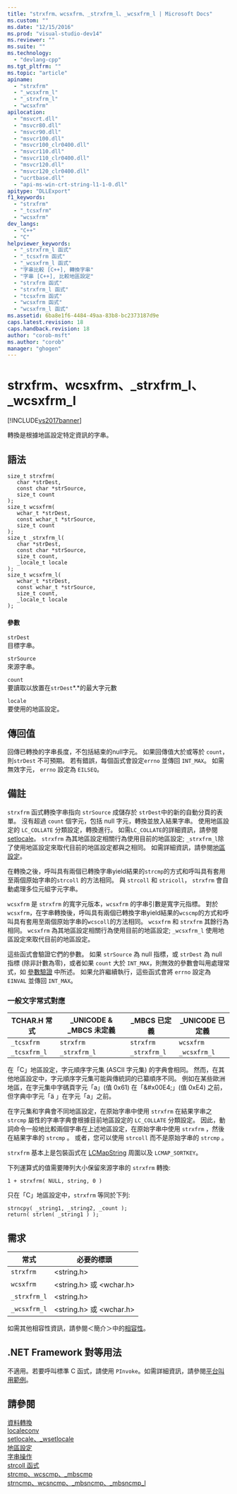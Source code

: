 ```yaml
---
title: "strxfrm、wcsxfrm、_strxfrm_l、_wcsxfrm_l | Microsoft Docs"
ms.custom: ""
ms.date: "12/15/2016"
ms.prod: "visual-studio-dev14"
ms.reviewer: ""
ms.suite: ""
ms.technology: 
  - "devlang-cpp"
ms.tgt_pltfrm: ""
ms.topic: "article"
apiname: 
  - "strxfrm"
  - "_wcsxfrm_l"
  - "_strxfrm_l"
  - "wcsxfrm"
apilocation: 
  - "msvcrt.dll"
  - "msvcr80.dll"
  - "msvcr90.dll"
  - "msvcr100.dll"
  - "msvcr100_clr0400.dll"
  - "msvcr110.dll"
  - "msvcr110_clr0400.dll"
  - "msvcr120.dll"
  - "msvcr120_clr0400.dll"
  - "ucrtbase.dll"
  - "api-ms-win-crt-string-l1-1-0.dll"
apitype: "DLLExport"
f1_keywords: 
  - "strxfrm"
  - "_tcsxfrm"
  - "wcsxfrm"
dev_langs: 
  - "C++"
  - "C"
helpviewer_keywords: 
  - "_strxfrm_l 函式"
  - "_tcsxfrm 函式"
  - "_wcsxfrm_l 函式"
  - "字串比較 [C++], 轉換字串"
  - "字串 [C++], 比較地區設定"
  - "strxfrm 函式"
  - "strxfrm_l 函式"
  - "tcsxfrm 函式"
  - "wcsxfrm 函式"
  - "wcsxfrm_l 函式"
ms.assetid: 6ba8e1f6-4484-49aa-83b8-bc2373187d9e
caps.latest.revision: 18
caps.handback.revision: 18
author: "corob-msft"
ms.author: "corob"
manager: "ghogen"
---
```

# strxfrm、wcsxfrm、_strxfrm_l、_wcsxfrm_l
[!INCLUDE[vs2017banner](../../assembler/inline/includes/vs2017banner.md)]

轉換是根據地區設定特定資訊的字串。  
  
## 語法  
  
```  
size_t strxfrm(  
   char *strDest,  
   const char *strSource,  
   size_t count   
);  
size_t wcsxfrm(  
   wchar_t *strDest,  
   const wchar_t *strSource,  
   size_t count   
);  
size_t _strxfrm_l(  
   char *strDest,  
   const char *strSource,  
   size_t count,  
   _locale_t locale  
);  
size_t wcsxfrm_l(  
   wchar_t *strDest,  
   const wchar_t *strSource,  
   size_t count,  
   _locale_t locale  
);  
```  
  
#### 參數  
 `strDest`  
 目標字串。  
  
 `strSource`  
 來源字串。  
  
 `count`  
 要讀取以放置在`strDest`*.*的最大字元數  
  
 `locale`  
 要使用的地區設定。  
  
## 傳回值  
 回傳已轉換的字串長度，不包括結束的null字元。  如果回傳值大於或等於 `count`，則`strDest` 不可預期。  若有錯誤，每個函式會設定`errno` 並傳回 `INT_MAX`。  如需無效字元， `errno` 設定為 `EILSEQ`。  
  
## 備註  
 `strxfrm` 函式轉換字串指向 `strSource` 成儲存於 `strDest`中的新的自動分頁的表單。  沒有超過 `count` 個字元，包括 null 字元，轉換並放入結果字串。  使用地區設定的 `LC_COLLATE` 分類設定，轉換進行。  如需`LC_COLLATE`的詳細資訊，請參閱 [setlocale](../../c-runtime-library/reference/setlocale-wsetlocale.md)。  `strxfrm` 為其地區設定相關行為使用目前的地區設定; `_strxfrm_l`除了使用地區設定來取代目前的地區設定都與之相同。  如需詳細資訊，請參閱[地區設定](../../c-runtime-library/locale.md)。  
  
 在轉換之後，呼叫具有兩個已轉換字串yield結果的`strcmp`的方式和呼叫具有套用至兩個原始字串的`strcoll` 的方法相同。  與 `strcoll` 和 `stricoll`， `strxfrm` 會自動處理多位元組字元字串。  
  
 `wcsxfrm` 是 `strxfrm` 的寬字元版本，`wcsxfrm` 的字串引數是寬字元指標。  對於`wcsxfrm`，在字串轉換後，呼叫具有兩個已轉換字串yield結果的`wcscmp`的方式和呼叫具有套用至兩個原始字串的`wcscoll`的方法相同。  `wcsxfrm` 和 `strxfrm` 其餘行為相同。  `wcsxfrm` 為其地區設定相關行為使用目前的地區設定; `_wcsxfrm_l` 使用地區設定來取代目前的地區設定。  
  
 這些函式會驗證它們的參數。  如果 `strSource` 為 null 指標，或 `strDest` 為 null 指標 \(除非計數為零\)，或者如果 `count` 大於 `INT_MAX`，則無效的參數會叫用處理常式，如 [參數驗證](../../c-runtime-library/parameter-validation.md) 中所述。  如果允許繼續執行，這些函式會將 `errno` 設定為 `EINVAL` 並傳回 `INT_MAX`。  
  
### 一般文字常式對應  
  
|TCHAR.H 常式|\_UNICODE & \_MBCS 未定義|\_MBCS 已定義|\_UNICODE 已定義|  
|----------------|----------------------------|----------------|-------------------|  
|`_tcsxfrm`|`strxfrm`|`strxfrm`|`wcsxfrm`|  
|`_tcsxfrm_l`|`_strxfrm_l`|`_strxfrm_l`|`_wcsxfrm_l`|  
  
 在「C」地區設定，字元順序字元集 \(ASCII 字元集\) 的字典會相同。  然而，在其他地區設定中，字元順序字元集可能與傳統詞的已纂順序不同。  例如在某些歐洲地區，在字元集中字碼頁字元「a」\(值 0x61\) 在「&\#x00E4;」\(值 0xE4\) 之前，但字典中字元「ä 」在字元「a」之前。  
  
 在字元集和字典會不同地區設定，在原始字串中使用 `strxfrm` 在結果字串之 `strcmp` 屬性的字串字典會根據目前地區設定的 `LC_COLLATE` 分類設定。  因此，動詞命令一般地比較兩個字串在上述地區設定，在原始字串中使用 `strxfrm` ，然後在結果字串的 `strcmp` 。  或者，您可以使用 `strcoll` 而不是原始字串的 `strcmp` 。  
  
 `strxfrm` 基本上是包裝函式在 [LCMapString](http://msdn.microsoft.com/library/windows/desktop/dd318700) 周圍以及 `LCMAP_SORTKEY`。  
  
 下列運算式的值需要陣列大小保留來源字串的 `strxfrm` 轉換:  
  
```  
1 + strxfrm( NULL, string, 0 )  
```  
  
 只在「C」地區設定中，`strxfrm` 等同於下列:  
  
```  
strncpy( _string1, _string2, _count );  
return( strlen( _string1 ) );  
```  
  
## 需求  
  
|常式|必要的標頭|  
|--------|-----------|  
|`strxfrm`|\<string.h\>|  
|`wcsxfrm`|\<string.h\> 或 \<wchar.h\>|  
|`_strxfrm_l`|\<string.h\>|  
|`_wcsxfrm_l`|\<string.h\> 或 \<wchar.h\>|  
  
 如需其他相容性資訊，請參閱＜簡介＞中的[相容性](../../c-runtime-library/compatibility.md)。  
  
## .NET Framework 對等用法  
 不適用。若要呼叫標準 C 函式，請使用 `PInvoke`。如需詳細資訊，請參閱[平台叫用範例](../Topic/Platform%20Invoke%20Examples.md)。  
  
## 請參閱  
 [資料轉換](../../c-runtime-library/data-conversion.md)   
 [localeconv](../../c-runtime-library/reference/localeconv.md)   
 [setlocale、\_wsetlocale](../../c-runtime-library/reference/setlocale-wsetlocale.md)   
 [地區設定](../../c-runtime-library/locale.md)   
 [字串操作](../../c-runtime-library/string-manipulation-crt.md)   
 [strcoll 函式](../../c-runtime-library/strcoll-functions.md)   
 [strcmp、wcscmp、\_mbscmp](../../c-runtime-library/reference/strcmp-wcscmp-mbscmp.md)   
 [strncmp、wcsncmp、\_mbsncmp、\_mbsncmp\_l](../../c-runtime-library/reference/strncmp-wcsncmp-mbsncmp-mbsncmp-l.md)